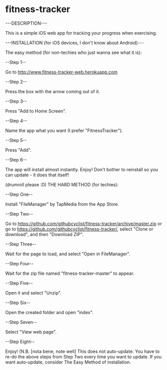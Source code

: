 # fitness-tracker

---DESCRIPTION---

This is a simple iOS web app for tracking your progress when exercising.

---INSTALLATION (for iOS devices, I don't know about Android)---

The easy method (for non-techies who just wanna see what it is):

--Step 1--

Go to http://www.fitness-tracker-web.herokuapp.com

--Step 2--

Press the box with the arrow coming out of it.

--Step 3--

Press "Add to Home Screen".

--Step 4--

Name the app what you want (I prefer "FitnessTracker").

--Step 5--

Press "Add".

--Step 6--

The app will install almost instantly. Enjoy! Don't bother to reinstall so you can update - it does that itself!

(drumroll please :D) THE HARD METHOD (for techies):

--Step One--

Install "FileManager" by TapMedia from the App Store.

--Step Two--

Go to https://github.com/githubcyclist/fitness-tracker/archive/master.zip or go to https://github.com/githubcyclist/fitness-tracker/, select "Clone or download", and then "Download ZIP".

--Step Three--

Wait for the page to load, and select "Open in FileManager".

--Step Four--

Wait for the zip file named "fitness-tracker-master" to appear.

--Step Five--

Open it and select "Unzip".

--Step Six--

Open the created folder and open "index".

--Step Seven--

Select "View web page".

--Step Eight--

Enjoy! (N.B. [nota bene, note well] This does not auto-update. You have to re-do the above steps from Step Two every time you want to update. If you want auto-update, consider The Easy Method of installation.
